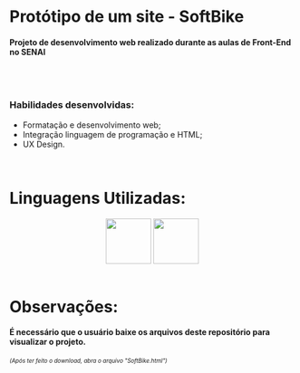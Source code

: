 # Protótipo de um site - SoftBike

<h4> Projeto de desenvolvimento web realizado durante as aulas de Front-End no SENAI </h4>
<br>
<br>
<h3> Habilidades desenvolvidas: </h3>

* Formatação e desenvolvimento web;
* Integração linguagem de programação e HTML;
* UX Design.
<br>

# Linguagens Utilizadas:

<div align = "center">
  
  <img height = "80" src = "https://cdn-icons-png.flaticon.com/512/5968/5968267.png">
  <img height = "80" src = "https://cdn-icons-png.flaticon.com/512/5968/5968242.png">
  
</div><br>

# Observações:

<h4>É necessário que o usuário baixe os arquivos deste repositório para visualizar o projeto.</h4>

<i><font size='1'>(Após ter feito o download, abra o arquivo "SoftBike.html")</font></i>
